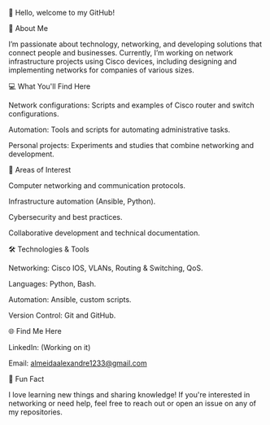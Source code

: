 👋 Hello, welcome to my GitHub!

🌟 About Me

I’m passionate about technology, networking, and developing solutions that connect people and businesses. 
Currently, I’m working on network infrastructure projects using Cisco devices, including designing and implementing networks for companies of various sizes.

💻 What You'll Find Here

Network configurations: Scripts and examples of Cisco router and switch configurations.

Automation: Tools and scripts for automating administrative tasks.

Personal projects: Experiments and studies that combine networking and development.


🚀 Areas of Interest

Computer networking and communication protocols.

Infrastructure automation (Ansible, Python).

Cybersecurity and best practices.

Collaborative development and technical documentation.




🛠️ Technologies & Tools

Networking: Cisco IOS, VLANs, Routing & Switching, QoS.

Languages: Python, Bash.

Automation: Ansible, custom scripts.

Version Control: Git and GitHub.


🌐 Find Me Here

LinkedIn: (Working on it)

Email: almeidaalexandre1233@gmail.com


📌 Fun Fact

I love learning new things and sharing knowledge! 
If you're interested in networking or need help, feel free to reach out or open an issue on any of my repositories.
